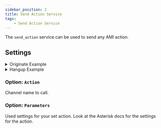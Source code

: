 ```yaml
---
sidebar_position: 2
title: Send Action Service
tags:
    - Send Action Service
---
```


The `send_action` service can be used to send any AMI action.

## Settings

<details>

<summary>Originate Example</summary>

```yaml title="Service options"
service: asterisk.send_action
data:
  action: Originate
  parameters:
    channel: PJSIP/100
    context: default
    exten: "101"
    priority: "1"
    caller_id: Home Assistant
    timeout: 60
```

</details>

<details>

<summary>Hangup Example</summary>

```yaml title="Service options"
service: asterisk.send_action
data:
  action: Hangup
  parameters:
    channel: PJSIP/100
```

</details>

### Option: `Action`
Channel name to call.

### Option: `Parameters`
Used settings for your set action. Look at the Asterisk docs for the settings for the action.
